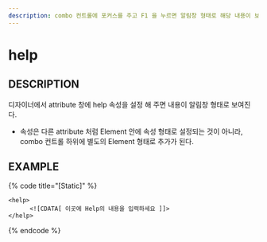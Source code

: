 ```yaml
---
description: combo 컨트롤에 포커스를 주고 F1 을 누르면 알림창 형태로 해당 내용이 보여진다.
---
```


#   help                    

## DESCRIPTION

디자이너에서 attribute 창에 help 속성을 설정 해 주면 내용이 알림창 형태로 보여진다.

* 속성은 다른 attribute 처럼 Element 안에 속성 형태로 설정되는 것이 아니라,
combo 컨트롤 하위에 별도의 Element 형태로 추가가 된다.                       

## EXAMPLE

{% code title="\[Static\]" %}
```markup
<help>      
      <![CDATA[ 이곳에 Help의 내용을 입력하세요 ]]> 
</help> 
```
{% endcode %}



